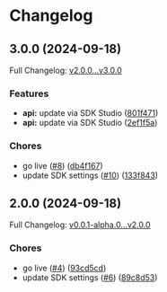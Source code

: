 # Changelog

## 3.0.0 (2024-09-18)

Full Changelog: [v2.0.0...v3.0.0](https://github.com/pilfo/rainbows/compare/v2.0.0...v3.0.0)

### Features

* **api:** update via SDK Studio ([801f471](https://github.com/pilfo/rainbows/commit/801f4715d5d4b53d3a5c6606d69fc806dfa2bf34))
* **api:** update via SDK Studio ([2ef1f5a](https://github.com/pilfo/rainbows/commit/2ef1f5a0ba9cf9993d7b933a00083d3ac81e6cbe))


### Chores

* go live ([#8](https://github.com/pilfo/rainbows/issues/8)) ([db4f167](https://github.com/pilfo/rainbows/commit/db4f167dd2593e08d687f18e66d98c7d6966e2cf))
* update SDK settings ([#10](https://github.com/pilfo/rainbows/issues/10)) ([133f843](https://github.com/pilfo/rainbows/commit/133f843e3e1c1bc242ef4bdc5c14044eaae7f6e1))

## 2.0.0 (2024-09-18)

Full Changelog: [v0.0.1-alpha.0...v2.0.0](https://github.com/pilfo/rainbows/compare/v0.0.1-alpha.0...v2.0.0)

### Chores

* go live ([#4](https://github.com/pilfo/rainbows/issues/4)) ([93cd5cd](https://github.com/pilfo/rainbows/commit/93cd5cd6ca0e8aa4d7dc46e25a8a59a3e3cb061a))
* update SDK settings ([#6](https://github.com/pilfo/rainbows/issues/6)) ([89c8d53](https://github.com/pilfo/rainbows/commit/89c8d53c10207c04b30a38352207e304da837b58))
